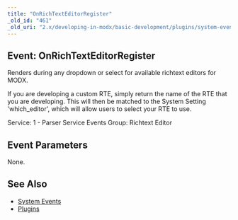 ```yaml
---
title: "OnRichTextEditorRegister"
_old_id: "461"
_old_uri: "2.x/developing-in-modx/basic-development/plugins/system-events/onrichtexteditorregister"
---
```


## Event: OnRichTextEditorRegister

Renders during any dropdown or select for available richtext editors for MODX.

If you are developing a custom RTE, simply return the name of the RTE that you are developing. This will then be matched to the System Setting 'which\_editor', which will allow users to select your RTE to use.

Service: 1 - Parser Service Events
Group: Richtext Editor

## Event Parameters

None.

## See Also

- [System Events](extending-modx/plugins/system-events "System Events")
- [Plugins](extending-modx/plugins "Plugins")
